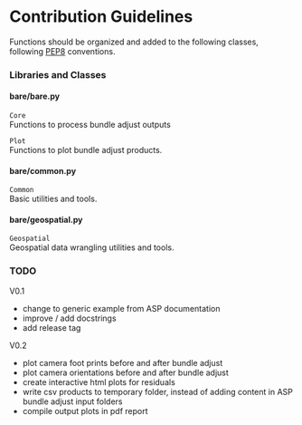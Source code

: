 # Contribution Guidelines

Functions should be organized and added to the following classes, following [PEP8](http://www.python.org/dev/peps/pep-0008/) conventions.



### Libraries and Classes

#### bare/bare.py
`Core`  
Functions to process bundle adjust outputs

`Plot`  
Functions to plot bundle adjust products.

#### bare/common.py
`Common`  
Basic utilities and tools.


#### bare/geospatial.py
`Geospatial`  
Geospatial data wrangling utilities and tools.






### TODO
V0.1
- change to generic example from ASP documentation
- improve / add docstrings
- add release tag

V0.2
- plot camera foot prints before and after bundle adjust
- plot camera orientations before and after bundle adjust
- create interactive html plots for residuals
- write csv products to temporary folder, instead of adding content in ASP bundle adjust input folders
- compile output plots in pdf report

